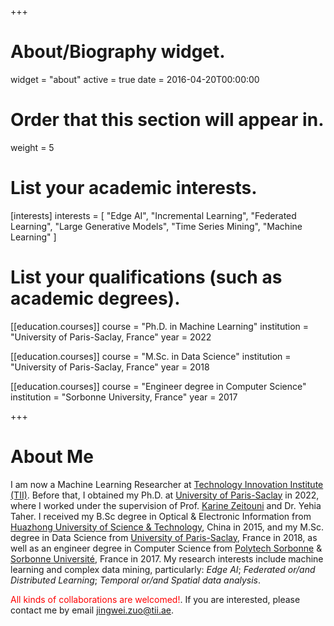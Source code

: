 +++
# About/Biography widget.
widget = "about"
active = true
date = 2016-04-20T00:00:00

# Order that this section will appear in.
weight = 5

# List your academic interests.
[interests]
  interests = [
  "Edge AI",
  "Incremental Learning",
  "Federated Learning",
  "Large Generative Models",
  "Time Series Mining",
	"Machine Learning"
  ]

# List your qualifications (such as academic degrees).
[[education.courses]]
  course = "Ph.D. in Machine Learning"
  institution = "University of Paris-Saclay, France"
  year = 2022

[[education.courses]]
  course = "M.Sc. in Data Science"
  institution = "University of Paris-Saclay, France"
  year = 2018

[[education.courses]]
  course = "Engineer degree in Computer Science"
  institution = "Sorbonne University, France"
  year = 2017


+++
# About Me

I am now a Machine Learning Researcher at [Technology Innovation Institute (TII)](https://www.tii.ae/). Before that, I obtained my Ph.D. at [University of Paris-Saclay](https://www.universite-paris-saclay.fr/en) in 2022, where I worked under the supervision of Prof. [Karine Zeitouni](https://pages.david.uvsq.fr/kzeitouni/) and Dr. Yehia Taher. I received my B.Sc degree in Optical & Electronic Information from [Huazhong University of Science & Technology](http://english.hust.edu.cn), China in 2015, and my M.Sc. degree in Data Science from [University of Paris-Saclay](https://www.universite-paris-saclay.fr/en), France in 2018, as well as an engineer degree in Computer Science from [Polytech Sorbonne](https://www.polytech.sorbonne-universite.fr/) & [Sorbonne Université](https://www.sorbonne-universite.fr/), France in 2017. My research interests include machine learning and complex data mining, particularly: *Edge AI*; *Federated or/and Distributed Learning*; *Temporal or/and Spatial data analysis*.

<span style="color:red">All kinds of collaborations are welcomed!</span>. If you are interested, please contact me by email [jingwei.zuo@tii.ae](mailto:jingwei.zuo@tii.ae).